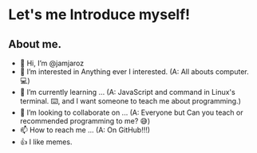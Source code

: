 # Let's me Introduce myself!
## About me.
- 👋 Hi, I’m @jamjaroz
- 👀 I’m interested in Anything ever I interested. (A: All abouts computer. 💻)
- 🌱 I’m currently learning ... (A: JavaScript and command in Linux's terminal. ⌨️, and I want someone to teach me about programming.)
- 💞️ I’m looking to collaborate on ... (A: Everyone but Can you teach or recommended programming to me? 😅)
- 📫 How to reach me ... (A: On GitHub!!!)
- 👍 I like memes.

<center>
  <img href="https://tenor.com/view/its-fine-dog-fine-dog-fire-meme-gif-16250404">
</center>

